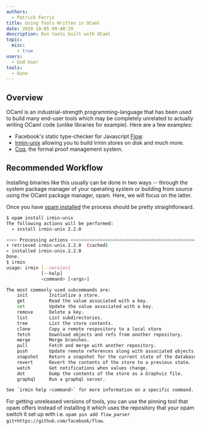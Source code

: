 ```yaml
---
authors:
  - Patrick Ferris
title: Using Tools Written in OCaml
date: 2020-10-05 09:48:29
description: Run tools built with OCaml
topic: 
  misc: 
    - true
users:
  - End User
tools:
  - Dune
---
```

## Overview

OCaml is an industrial-strength programming-language that has been used to build many end-user tools which may be completely unrelated to actually writing OCaml code (unlike libraries for example). Here are a few examples: 

 - Facebook's static type-checker for Javascript [Flow](https://github.com/facebook/flow). 
 - [Irmin-unix](https://irmin.io/tutorial/command-line) allowing you to build Irmin stores on disk and much more.
 - [Coq](https://coq.inria.fr/), the formal proof management system. 

## Recommended Workflow

Installing binaries like this usually can be done in two ways -- through the system package manager of your operating system or building from source using the OCaml package manager, opam. Here, we will focus on the latter. 

Once you have [opam installed](https://opam.ocaml.org/doc/Install.html) the process should be pretty straightforward. 

```sh non-deterministic=output
$ opam install irmin-unix
The following actions will be performed:
  ∗ install irmin-unix 2.2.0

<><> Processing actions <><><><><><><><><><><><><><><><><><><><><><><><><><>  🐫 
⬇ retrieved irmin-unix.2.2.0  (cached)
∗ installed irmin-unix.2.2.0
Done.
$ irmin 
usage: irmin [--version]
             [--help]
             <command> [<args>]

The most commonly used subcommands are:
    init        Initialize a store.
    get         Read the value associated with a key.
    set         Update the value associated with a key.
    remove      Delete a key.
    list        List subdirectories.
    tree        List the store contents.
    clone       Copy a remote respository to a local store
    fetch       Download objects and refs from another repository.
    merge       Merge branches.
    pull        Fetch and merge with another repository.
    push        Update remote references along with associated objects.
    snapshot    Return a snapshot for the current state of the database.
    revert      Revert the contents of the store to a previous state.
    watch       Get notifications when values change.
    dot         Dump the contents of the store as a Graphviz file.
    graphql     Run a graphql server.

See `irmin help <command>` for more information on a specific command.
```

For getting unreleased versions of tools, you can use the pinning tool that opam offers instead of installing it which uses the repository that your opam switch it set up with i.e. `opam pin add flow_parser git+https://github.com/facebook/flow`. 
